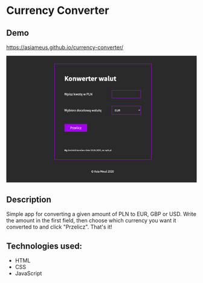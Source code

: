 # Currency Converter

## Demo

https://asiameus.github.io/currency-converter/

![screen strony](img/screenshot.png)

## Description

Simple app for converting a given amount of PLN to EUR, GBP or USD. Write the amount in the first field, then choose which currency you want it converted to and click "Przelicz". That's it!

## Technologies used:
- HTML
- CSS
- JavaScript
